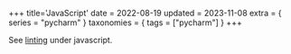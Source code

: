 +++
title='JavaScript'
date = 2022-08-19
updated = 2023-11-08
extra = { series = "pycharm" }
taxonomies = { tags = ["pycharm"] }
+++

See [linting](../../javascript/linting/index.html) under javascript.
